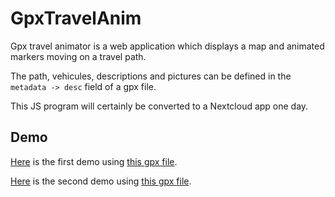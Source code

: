 # GpxTravelAnim

Gpx travel animator is a web application which displays a map and animated markers
moving on a travel path.

The path, vehicules, descriptions and pictures can be defined in the ```metadata -> desc```
field of a gpx file.

This JS program will certainly be converted to a Nextcloud app one day.

## Demo

[Here](https://eneiluj.gitlab.io/gpxtravelanimdemo/demo1/) is the first demo using [this gpx file](https://eneiluj.gitlab.io/gpxtravelanimdemo/demo1/track.gpx).

[Here](https://eneiluj.gitlab.io/gpxtravelanimdemo/demo2/) is the second demo using [this gpx file](https://eneiluj.gitlab.io/gpxtravelanimdemo/demo2/track.gpx).
